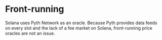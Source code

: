 # Front-running

Solana uses Pyth Network as an oracle. Because Pyth provides data feeds on every slot and the lack of a fee market on Solana, front-running price oracles are not an issue.
